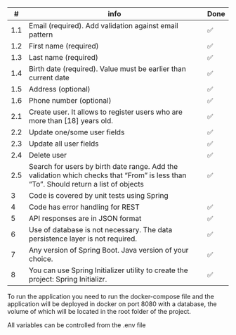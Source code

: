 | #   | info                                                                                                                                 | Done |
|-----|--------------------------------------------------------------------------------------------------------------------------------------|------|
| 1.1 | Email (required). Add validation against email pattern                                                                               | ✅    |
| 1.2 | First name (required)                                                                                                                | ✅    |
| 1.3 | Last name (required)                                                                                                                 | ✅    |
| 1.4 | Birth date (required). Value must be earlier than current date                                                                       | ✅    |
| 1.5 | Address (optional)                                                                                                                   | ✅    |
| 1.6 | Phone number (optional)                                                                                                              | ✅    |
| 2.1 | Create user. It allows to register users who are more than [18] years old.                                                           | ✅    |
| 2.2 | Update one/some user fields                                                                                                          | ✅    |
| 2.3 | Update all user fields                                                                                                               | ✅    |
| 2.4 | Delete user                                                                                                                          | ✅    |
| 2.5 | Search for users by birth date range. Add the validation which checks that “From” is less than “To”. Should return a list of objects | ✅    |
| 3   | Code is covered by unit tests using Spring                                                                                           |      |
| 4   | Code has error handling for REST                                                                                                     | ✅    |
| 5   | API responses are in JSON format                                                                                                     | ✅    |
| 6   | Use of database is not necessary. The data persistence layer is not required.                                                        | ✅    |
| 7   | Any version of Spring Boot. Java version of your choice.                                                                             | ✅    |
| 8   | You can use Spring Initializer utility to create the project: Spring Initializr.                                                     | ✅    |


To run the application you need to run the docker-compose file and the application will be deployed in docker on port 8080 with a database, the volume of which will be located in the root folder of the project.

All variables can be controlled from the .env file